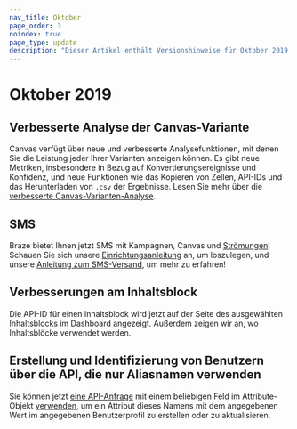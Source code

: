 ```yaml
---
nav_title: Oktober
page_order: 3
noindex: true
page_type: update
description: "Dieser Artikel enthält Versionshinweise für Oktober 2019."
---
```


# Oktober 2019

## Verbesserte Analyse der Canvas-Variante

Canvas verfügt über neue und verbesserte Analysefunktionen, mit denen Sie die Leistung jeder Ihrer Varianten anzeigen können. Es gibt neue Metriken, insbesondere in Bezug auf Konvertierungsereignisse und Konfidenz, und neue Funktionen wie das Kopieren von Zellen, API-IDs und das Herunterladen von `.csv` der Ergebnisse. Lesen Sie mehr über die [verbesserte Canvas-Varianten-Analyse]({{site.baseurl}}/user_guide/engagement_tools/canvas/get_started/measuring_and_testing_with_canvas_analytics/#performance-breakdown-by-variant).

## SMS

Braze bietet Ihnen jetzt SMS mit Kampagnen, Canvas und [Strömungen]({{site.baseurl}}/user_guide/data_and_analytics/braze_currents/message_engagement_events/)! Schauen Sie sich unsere [Einrichtungsanleitung]({{site.baseurl}}/user_guide/onboarding_with_braze/sms_setup/) an, um loszulegen, und unsere [Anleitung zum SMS-Versand]({{site.baseurl}}/user_guide/message_building_by_channel/sms/), um mehr zu erfahren!

## Verbesserungen am Inhaltsblock

Die API-ID für einen Inhaltsblock wird jetzt auf der Seite des ausgewählten Inhaltsblocks im Dashboard angezeigt. Außerdem zeigen wir an, wo Inhaltsblöcke verwendet werden.

## Erstellung und Identifizierung von Benutzern über die API, die nur Aliasnamen verwenden

Sie können jetzt [eine API-Anfrage]({{site.baseurl}}/api/endpoints/user_data/#user-attributes-object-specification) mit einem beliebigen Feld im Attribute-Objekt [verwenden]({{site.baseurl}}/api/endpoints/user_data/#user-attributes-object-specification), um ein Attribut dieses Namens mit dem angegebenen Wert im angegebenen Benutzerprofil zu erstellen oder zu aktualisieren.

